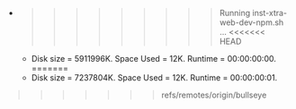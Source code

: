 * >>>>>>>>> Running inst-xtra-web-dev-npm.sh ...
<<<<<<< HEAD
  * Disk size = 5911996K. Space Used = 12K. Runtime = 00:00:00:00.
=======
  * Disk size = 7237804K. Space Used = 12K. Runtime = 00:00:00:01.
>>>>>>> refs/remotes/origin/bullseye
